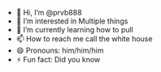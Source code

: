 - 👋 Hi, I’m @prvb888
- 👀 I’m interested in Multiple things
- 🌱 I’m currently learning how to pull
- 📫 How to reach me call the white house
- 😄 Pronouns: him/him/him
- ⚡ Fun fact: Did you know 

<!---
prvb888/prvb888 is a ✨ special ✨ repository because its `README.md` (this file) appears on your GitHub profile.
You can click the Preview link to take a look at your changes.
--->

